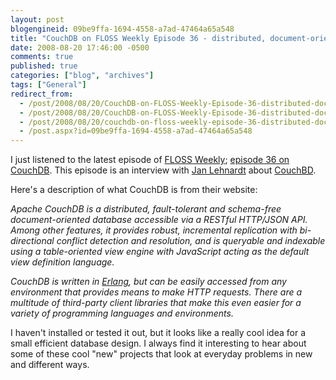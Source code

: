 ```yaml
---
layout: post
blogengineid: 09be9ffa-1694-4558-a7ad-47464a65a548
title: "CouchDB on FLOSS Weekly Episode 36 - distributed, document-oriented, RESTful database"
date: 2008-08-20 17:46:00 -0500
comments: true
published: true
categories: ["blog", "archives"]
tags: ["General"]
redirect_from: 
  - /post/2008/08/20/CouchDB-on-FLOSS-Weekly-Episode-36-distributed-document-oriented-RESTful-database.aspx
  - /post/2008/08/20/CouchDB-on-FLOSS-Weekly-Episode-36-distributed-document-oriented-RESTful-database
  - /post/2008/08/20/couchdb-on-floss-weekly-episode-36-distributed-document-oriented-restful-database
  - /post.aspx?id=09be9ffa-1694-4558-a7ad-47464a65a548
---
```

<!-- more -->


I just listened to the latest episode of <a href="http://twit.tv/FLOSS">FLOSS Weekly</a>; <a href="http://twit.tv/floss36">episode 36 on CouchDB</a>. This episode is an interview with <a href="http://jan.prima.de/">Jan Lehnardt</a> about <a href="http://incubator.apache.org/couchdb/">CouchBD</a>.



Here&#39;s a description of what CouchDB is from their website:



*Apache CouchDB is a distributed, fault-tolerant and schema-free
document-oriented database accessible via a RESTful HTTP/JSON API. Among other
features, it provides robust, incremental replication with bi-directional
conflict detection and resolution, and is queryable and indexable using a
table-oriented view engine with JavaScript acting as the default view
definition language.*



*CouchDB is written in <a href="http://erlang.org/">Erlang</a>, but can be easily accessed from any
environment that provides means to make HTTP requests. There are a multitude of
third-party client libraries that make this even easier for a variety of
programming languages and environments.*



I haven&#39;t installed or tested it out, but it looks like a really cool idea for a small efficient database design. I always find it interesting to hear about some of these cool &quot;new&quot; projects that look at everyday problems in new and different ways. 

